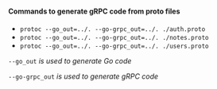 #### Commands to generate gRPC code from proto files
- `protoc --go_out=../. --go-grpc_out=../. ./auth.proto`
- `protoc --go_out=../. --go-grpc_out=../. ./notes.proto`
- `protoc --go_out=../. --go-grpc_out=../. ./users.proto` 

`--go_out` *is used to generate Go code*

`--go-grpc_out` *is used to generate gRPC code*



